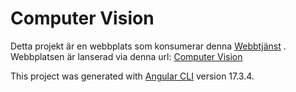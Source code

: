 # Computer Vision


Detta projekt är en webbplats som konsumerar denna [Webbtjänst](https://github.com/Himoazo/ComputerVision) .  Webbplatsen är lanserad via denna url: [Computer Vision](https://filters-dt071g.netlify.app/)


This project was generated with [Angular CLI](https://github.com/angular/angular-cli) version 17.3.4.